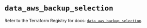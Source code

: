 # `data_aws_backup_selection`

Refer to the Terraform Registry for docs: [`data_aws_backup_selection`](https://registry.terraform.io/providers/hashicorp/aws/6.11.0/docs/data-sources/backup_selection).
